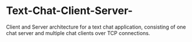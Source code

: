 # Text-Chat-Client-Server-
Client and Server architecture for a text chat application, consisting of one chat server and multiple chat clients over TCP connections.
